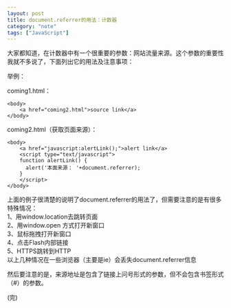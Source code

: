 ```yaml
---
layout: post
title: document.referrer的用法：计数器
category: "note"
tags: ["JavaScript"]
---
```


大家都知道，在计数器中有一个很重要的参数：网站流量来源。这个参数的重要性我就不多说了，下面列出它的用法及注意事项：

举例：

coming1.html：

	<body>
		<a href="coming2.html">source link</a>
	</body>

coming2.html（获取页面来源）：

	<body>
		<a href="javascript:alertLink();">alert link</a>
		<script type="text/javascript">
		function alertLink() {
		  alert('本面来源： '+document.referrer);
		}
		</script>
	</body>

上面的例子很清楚的说明了document.referrer的用法了，但需要注意的是有很多特殊情况：  
1、用window.location去跳转页面  
2、用window.open 方式打开新窗口  
3、鼠标拖拽打开新窗口  
4、点击Flash内部链接  
5、HTTPS跳转到HTTP  
以上几种情况在一些浏览器（主要是ie）会丢失document.referrer信息

然后要注意的是，来源地址是包含了链接上问号形式的参数，但不会包含书签形式（#）的参数。

(完)